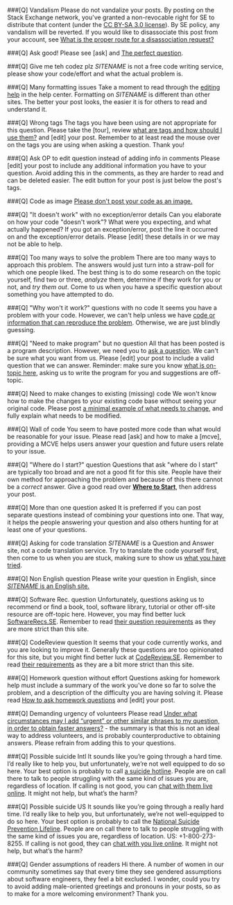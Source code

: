 ###[Q] Vandalism
Please do not vandalize your posts.  By posting on the Stack Exchange network, you've granted a non-revocable right for SE to distribute that content (under the [CC BY-SA 3.0 license](https://creativecommons.org/licenses/by-sa/3.0/)).  By SE policy, any vandalism will be reverted.  If you would like to disassociate this post from your account, see [What is the proper route for a disassociation request?](https://meta.stackoverflow.com/q/323395)

###[Q] Ask good!
Please see [ask] and [The perfect question](http://codeblog.jonskeet.uk/2010/08/29/writing-the-perfect-question/).

###[Q] Give me teh codez plz
$SITENAME$ is not a free code writing service, please show your code/effort and what the actual problem is.

###[Q] Many formatting issues
Take a moment to read through the [editing help](//$SITEURL$/editing-help) in the help center. Formatting on $SITENAME$ is different than other sites. The better your post looks, the easier it is for others to read and understand it.

###[Q] Wrong tags
The tags you have been using are not appropriate for this question. Please take the [tour], review [what are tags and how should I use them?](//$SITEURL$/help/tagging) and [edit] your post. Remember to at least read the mouse over on the tags you are using when asking a question. Thank you!

###[Q] Ask OP to edit question instead of adding info in comments
Please [edit] your post to include any additional information you have to your question. Avoid adding this in the comments, as they are harder to read and can be deleted easier. The edit button for your post is just below the post's tags.

###[Q] Code as image
[Please don't post your code as an image.](//meta.stackoverflow.com/q/285551)

###[Q] "It doesn't work" with no exception/error details
Can you elaborate on how your code "doesn't work"? What were you expecting, and what actually happened? If you got an exception/error, post the line it occurred on and the exception/error details. Please [edit] these details in or we may not be able to help.

###[Q] Too many ways to solve the problem
There are too many ways to approach this problem. The answers would just turn into a straw-poll for which one people liked. The best thing is to do some research on the topic yourself, find two or three, _analyze_ them, determine if they work for you or not, and _try them out_. Come to us when you have a specific question about something you have attempted to do.

###[Q] "Why won't it work?" questions with no code
It seems you have a problem with your code. However, we can't help unless we have [code or information that can reproduce the problem](//$SITEURL$/help/mcve). Otherwise, we are just blindly guessing.

###[Q] "Need to make program" but no question
All that has been posted is a program description. However, we need you to [ask a question](//$SITEURL$/help/how-to-ask). We can't be sure what you want from us. Please [edit] your post to include a valid question that we can answer. Reminder: make sure you know [what is on-topic here](//$SITEURL$/help/on-topic), asking us to write the program for you and suggestions are off-topic.

###[Q] Need to make changes to existing (missing) code
We won't know how to make the changes to your existing code base without seeing your original code. Please post [a minimal example of what needs to change](//$SITEURL$/help/mcve), and fully explain what needs to be modified.

###[Q] Wall of code
You seem to have posted more code than what would be reasonable for your issue. Please read [ask] and how to make a [mcve], providing a MCVE helps users answer your question and future users relate to your issue.

###[Q] "Where do I start?" question
Questions that ask "where do I start" are typically too broad and are not a good fit for this site. People have their own method for approaching the problem and because of this there cannot be a _correct_ answer. Give a good read over [**Where to Start**](https://softwareengineering.meta.stackexchange.com/questions/6366/where-to-start/6367#6367), then address your post.

###[Q] More than one question asked
It is preferred if you can post separate questions instead of combining your questions into one. That way, it helps the people answering your question and also others hunting for at least one of your questions.

###[Q] Asking for code translation
$SITENAME$ is a Question and Answer site, not a code translation service. Try to translate the code yourself first, then come to us when you are stuck, making sure to show us [what you have tried](//$SITEURL$/help/mcve).

###[Q] Non English question
Please write your question in English, since [$SITENAME$ is an English site.](//meta.stackexchange.com/q/13676)

###[Q] Software Rec. question
Unfortunately, questions asking us to recommend or find a book, tool, software library, tutorial or other off-site resource are off-topic here. However, you may find better luck [SoftwareRecs.SE](//softwarerecs.stackexchange.com/tour). Remember to read [their question requirements](//softwarerecs.stackexchange.com/help/on-topic) as they are more strict than this site.

###[Q] CodeReview question
It seems that your code currently works, and you are looking to improve it. Generally these questions are too opinionated for this site, but you might find better luck at [CodeReview.SE](//codereview.stackexchange.com/tour). Remember to read [their requirements](//codereview.stackexchange.com/help/on-topic) as they are a bit more strict than this site.

###[Q] Homework question without effort
Questions asking for homework help must include a summary of the work you've done so far to solve the problem, and a description of the difficulty you are having solving it. Please read [How to ask homework questions](//meta.stackoverflow.com/questions/334822/how-do-i-ask-and-answer-homework-questions) and [edit] your post.

###[Q] Demanding urgency of volunteers
Please read [Under what circumstances may I add “urgent” or other similar phrases to my question, in order to obtain faster answers?](//meta.stackoverflow.com/q/326569) - the summary is that this is not an ideal way to address volunteers, and is probably counterproductive to obtaining answers. Please refrain from adding this to your questions.

###[Q] Possible suicide Intl
It sounds like you’re going through a hard time. I’d really like to help you, but unfortunately, we’re not well equipped to do so here. Your best option is probably to call [a suicide hotline](//suicide.org/international-suicide-hotlines.html). People are on call there to talk to people struggling with the same kind of issues you are, regardless of location. If calling is not good, you can [chat with them live online](//suicidepreventionlifeline.org/GetHelp/LifelineChat.aspx). It might not help, but what’s the harm?

###[Q] Possible suicide US
It sounds like you’re going through a really hard time. I’d really like to help you, but unfortunately, we’re not well-equipped to do so here. Your best option is probably to call the [National Suicide Prevention Lifeline](//suicidepreventionlifeline.org/). People are on call there to talk to people struggling with the same kind of issues you are, regardless of location. US: +1-800-273-8255. If calling is not good, they can [chat with you live online](http://suicidepreventionlifeline.org/GetHelp/LifelineChat.aspx). It might not help, but what’s the harm?

###[Q] Gender assumptions of readers
Hi there. A number of women in our community sometimes say that every time they see gendered assumptions about software engineers, they feel a bit excluded. I wonder, could you try to avoid adding male-oriented greetings and pronouns in your posts, so as to make for a more welcoming environment? Thank you.

